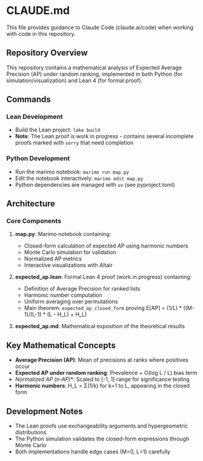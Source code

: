 # CLAUDE.md

This file provides guidance to Claude Code (claude.ai/code) when working with code in this repository.

## Repository Overview

This repository contains a mathematical analysis of Expected Average Precision (AP) under random ranking, implemented in both Python (for simulation/visualization) and Lean 4 (for formal proof).

## Commands

### Lean Development
- Build the Lean project: `lake build`
- **Note**: The Lean proof is work in progress - contains several incomplete proofs marked with `sorry` that need completion

### Python Development
- Run the marimo notebook: `marimo run map.py`
- Edit the notebook interactively: `marimo edit map.py`
- Python dependencies are managed with `uv` (see pyproject.toml)

## Architecture

### Core Components

1. **map.py**: Marimo notebook containing:
   - Closed-form calculation of expected AP using harmonic numbers
   - Monte Carlo simulation for validation
   - Normalized AP metrics
   - Interactive visualizations with Altair

2. **expected_ap.lean**: Formal Lean 4 proof (work in progress) containing:
   - Definition of Average Precision for ranked lists
   - Harmonic number computation
   - Uniform averaging over permutations
   - Main theorem: `expected_ap_closed_form` proving E[AP] = (1/L) * ((M-1)/(L-1) * (L - H_L) + H_L)

3. **expected_ap.md**: Mathematical exposition of the theoretical results

## Key Mathematical Concepts

- **Average Precision (AP)**: Mean of precisions at ranks where positives occur
- **Expected AP under random ranking**: Prevalence + O(log L / L) bias term
- **Normalized AP (n*-AP)**: Scaled to [-1, 1] range for significance testing
- **Harmonic numbers**: H_L = Σ(1/k) for k=1 to L, appearing in the closed form

## Development Notes

- The Lean proofs use exchangeability arguments and hypergeometric distributions
- The Python simulation validates the closed-form expressions through Monte Carlo
- Both implementations handle edge cases (M=0, L=1) carefully
